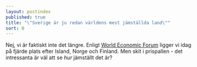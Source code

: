 ```yaml
---
layout: postindex
published: true
title: "\"Sverige är ju redan världens mest jämställda land\""
sort: 0
---
```




Nej, vi är faktiskt inte det längre. Enligt [World Economic Forum](http://reports.weforum.org/global-gender-gap-report-2014/economies/#economy=SWE) ligger vi idag på fjärde plats efter Island, Norge och Finland. Men skit i prispallen - det intressanta är väl att se _hur_ jämställt det är?
